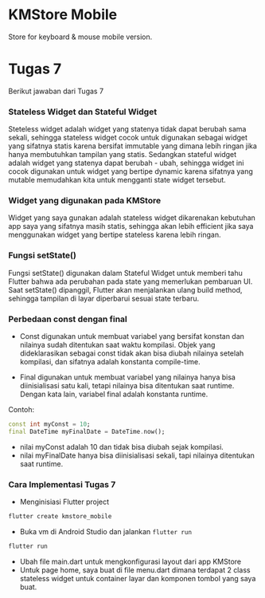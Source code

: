 
# KMStore Mobile

Store for keyboard & mouse mobile version.


# Tugas 7
Berikut jawaban dari Tugas 7

### Stateless Widget dan Stateful Widget
Steteless widget adalah widget yang statenya tidak dapat berubah sama sekali, sehingga stateless widget cocok untuk digunakan sebagai widget yang sifatnya  statis karena bersifat immutable yang dimana lebih ringan jika hanya membutuhkan tampilan yang statis. Sedangkan stateful widget adalah widget yang statenya dapat berubah - ubah, sehingga widget ini cocok digunakan untuk widget yang bertipe dynamic karena sifatnya yang mutable memudahkan kita untuk mengganti state widget tersebut.

### Widget yang digunakan pada KMStore
Widget yang saya gunakan adalah stateless widget dikarenakan kebutuhan app saya yang sifatnya masih statis, sehingga akan lebih efficient jika saya menggunakan widget yang bertipe stateless karena lebih ringan.

### Fungsi setState()
Fungsi setState() digunakan dalam Stateful Widget untuk memberi tahu Flutter bahwa ada perubahan pada state yang memerlukan pembaruan UI. Saat setState() dipanggil, Flutter akan menjalankan ulang build method, sehingga tampilan di layar diperbarui sesuai state terbaru.

### Perbedaan const dengan final
- Const digunakan untuk membuat variabel yang bersifat konstan dan nilainya sudah ditentukan saat waktu kompilasi. Objek yang dideklarasikan sebagai const tidak akan bisa diubah nilainya setelah kompilasi, dan sifatnya adalah konstanta compile-time.

- Final digunakan untuk membuat variabel yang nilainya hanya bisa diinisialisasi satu kali, tetapi nilainya bisa ditentukan saat runtime. Dengan kata lain, variabel final adalah konstanta runtime.

Contoh:
```dart 
const int myConst = 10;
final DateTime myFinalDate = DateTime.now();
```
- nilai myConst adalah 10 dan tidak bisa diubah sejak kompilasi.
- nilai myFinalDate hanya bisa diinisialisasi sekali, tapi nilainya ditentukan saat runtime.

### Cara Implementasi Tugas 7
- Menginisiasi Flutter project
```bash
flutter create kmstore_mobile
```

- Buka vm di Android Studio dan jalankan `flutter run`
```bash
flutter run
```

- Ubah file main.dart untuk mengkonfigurasi layout dari app KMStore
- Untuk page home, saya buat di file menu.dart dimana terdapat 2 class stateless widget untuk container layar dan komponen tombol yang saya buat.
